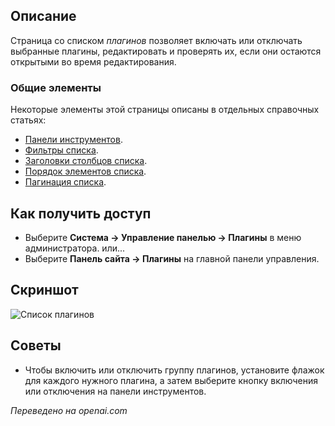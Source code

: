 <!-- Filename: Help4.x:Plugins / Display title: Плагины -->

## Описание

Страница со списком *плагинов* позволяет включать или отключать выбранные плагины, редактировать и проверять их, если они остаются открытыми во время редактирования.

### Общие элементы

Некоторые элементы этой страницы описаны в отдельных справочных статьях:

* [Панели инструментов](jdocmanual?article=help/common-elements/toolbars).
* [Фильтры списка](jdocmanual?article=help/common-elements/list-filters).
* [Заголовки столбцов списка](jdocmanual?article=help/common-elements/list-column-headers).
* [Порядок элементов списка](jdocmanual?article=help/common-elements/list-ordering).
* [Пагинация списка](jdocmanual?article=help/common-elements/list-pagination).

## Как получить доступ

- Выберите **Система → Управление панелью → Плагины** в меню администратора. или...
- Выберите **Панель сайта → Плагины** на главной панели управления.

## Скриншот

![Список плагинов](../../../en/images/plugins/plugins-list.png)

## Советы

- Чтобы включить или отключить группу плагинов, установите флажок для каждого нужного плагина, а затем выберите кнопку включения или отключения на панели инструментов.

*Переведено на openai.com*

